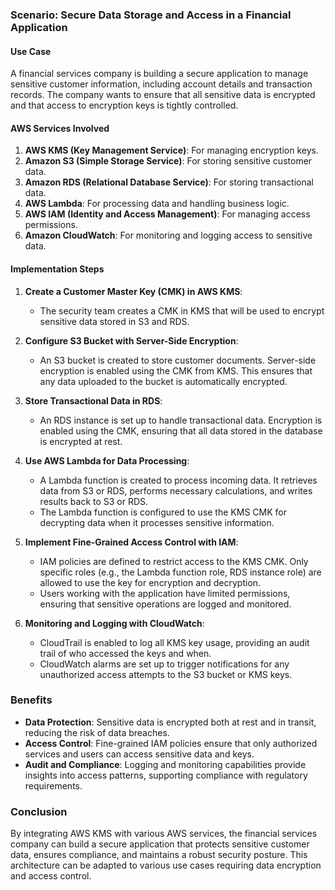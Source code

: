 ### Scenario: Secure Data Storage and Access in a Financial Application

#### Use Case
A financial services company is building a secure application to manage sensitive customer information, including account details and transaction records. The company wants to ensure that all sensitive data is encrypted and that access to encryption keys is tightly controlled.

#### AWS Services Involved
1. **AWS KMS (Key Management Service)**: For managing encryption keys.
2. **Amazon S3 (Simple Storage Service)**: For storing sensitive customer data.
3. **Amazon RDS (Relational Database Service)**: For storing transactional data.
4. **AWS Lambda**: For processing data and handling business logic.
5. **AWS IAM (Identity and Access Management)**: For managing access permissions.
6. **Amazon CloudWatch**: For monitoring and logging access to sensitive data.

#### Implementation Steps

1. **Create a Customer Master Key (CMK) in AWS KMS**:
   - The security team creates a CMK in KMS that will be used to encrypt sensitive data stored in S3 and RDS.

2. **Configure S3 Bucket with Server-Side Encryption**:
   - An S3 bucket is created to store customer documents. Server-side encryption is enabled using the CMK from KMS. This ensures that any data uploaded to the bucket is automatically encrypted.

3. **Store Transactional Data in RDS**:
   - An RDS instance is set up to handle transactional data. Encryption is enabled using the CMK, ensuring that all data stored in the database is encrypted at rest.

4. **Use AWS Lambda for Data Processing**:
   - A Lambda function is created to process incoming data. It retrieves data from S3 or RDS, performs necessary calculations, and writes results back to S3 or RDS.
   - The Lambda function is configured to use the KMS CMK for decrypting data when it processes sensitive information.

5. **Implement Fine-Grained Access Control with IAM**:
   - IAM policies are defined to restrict access to the KMS CMK. Only specific roles (e.g., the Lambda function role, RDS instance role) are allowed to use the key for encryption and decryption.
   - Users working with the application have limited permissions, ensuring that sensitive operations are logged and monitored.

6. **Monitoring and Logging with CloudWatch**:
   - CloudTrail is enabled to log all KMS key usage, providing an audit trail of who accessed the keys and when.
   - CloudWatch alarms are set up to trigger notifications for any unauthorized access attempts to the S3 bucket or KMS keys.

### Benefits
- **Data Protection**: Sensitive data is encrypted both at rest and in transit, reducing the risk of data breaches.
- **Access Control**: Fine-grained IAM policies ensure that only authorized services and users can access sensitive data and keys.
- **Audit and Compliance**: Logging and monitoring capabilities provide insights into access patterns, supporting compliance with regulatory requirements.

### Conclusion
By integrating AWS KMS with various AWS services, the financial services company can build a secure application that protects sensitive customer data, ensures compliance, and maintains a robust security posture. This architecture can be adapted to various use cases requiring data encryption and access control.